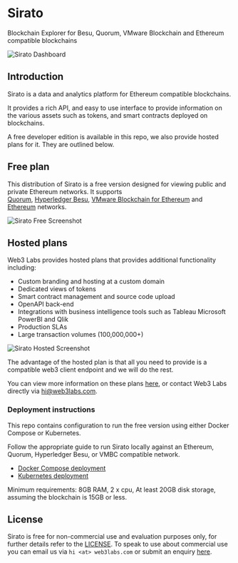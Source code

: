 # Sirato

Blockchain Explorer for Besu, Quorum, VMware Blockchain and Ethereum compatible blockchains

![Sirato Dashboard](https://raw.githubusercontent.com/web3labs/sirato-free/master/_images/sirato-dashboard.png "Sirato dashboard")

## Introduction

Sirato is a data and analytics platform for Ethereum compatible blockchains.

It provides a rich API, and easy to use interface to provide information on the various assets such as tokens, and smart contracts deployed on blockchains.

A free developer edition is available in this repo, we also provide hosted plans for it. They are outlined below.

## Free plan

This distribution of Sirato is a free version designed for viewing public and private Ethereum networks. It supports  
[Quorum](https://github.com/ConsenSys/quorum), [Hyperledger Besu](https://besu.hyperledger.org/en/stable/), [VMware Blockchain for Ethereum](https://www.vmware.com/products/blockchain.html) and [Ethereum](https://github.com/ethereum/go-ethereum) networks.

![Sirato Free Screenshot](https://raw.githubusercontent.com/web3labs/sirato-free/master/_images/sirato-free.png "Sirato free")

## Hosted plans

Web3 Labs provides hosted plans that provides additional functionality including:

- Custom branding and hosting at a custom domain
- Dedicated views of tokens
- Smart contract management and source code upload
- OpenAPI back-end
- Integrations with business intelligence tools such as Tableau Microsoft PowerBI and Qlik
- Production SLAs
- Large transaction volumes (100,000,000+)

![Sirato Hosted Screenshot](https://raw.githubusercontent.com/web3labs/sirato-free/master/_images/sirato-hosted.png "Sirato customer instance Palm with verified source code")

The advantage of the hosted plan is that all you need to provide is a compatible web3 client endpoint and we will do the rest.

You can view more information on these plans [here](https://www.web3labs.com/blockchain-explorer-sirato-plans), or contact Web3 Labs directly via [hi@web3labs.com](mailto:hi@web3labs.com?subject=Sirato%20hosted%20plans).

### Deployment instructions

This repo contains configuration to run the free version using either Docker Compose or Kubernetes.

Follow the appropriate guide to run Sirato locally against an Ethereum, Quorum, Hyperledger Besu, or VMBC compatible network.

- [Docker Compose deployment](docker-compose/README.md)
- [Kubernetes deployment](k8s/README.md)

Minimum requirements: 8GB RAM, 2 x cpu, At least 20GB disk storage, assuming the blockchain is 15GB or less.

## License

Sirato is free for non-commercial use and evaluation purposes only, for further details refer to the [LICENSE](LICENSE). To speak to use about commercial use you can email us via `hi <at> web3labs.com` or submit an enquiry [here](https://pages.web3labs.com/sirato-enterprise).

